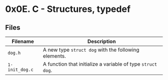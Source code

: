 # 0x0E. C - Structures, typedef

## Files 

| Filename | Description |
|--------------------------| ----------------------------------|
| `dog.h` | A new type `struct dog` with the following elements. |
| `1-init_dog.c` | A function that initialize a variable of type `struct dog`. |
